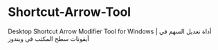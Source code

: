 # Shortcut-Arrow-Tool
Desktop Shortcut Arrow Modifier Tool for Windows | أداة تعديل السهم في أيقونات سطح المكتب في ويندوز
